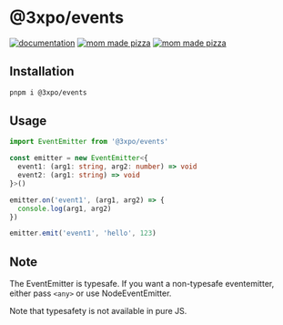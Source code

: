 # @3xpo/events

[![documentation](https://img.shields.io/badge/-documentation-brightgreen.svg)](https://gh.expo.moe/events/) [![mom made pizza](https://img.shields.io/badge/type-safe-blue.svg)](https://typescriptlang.org/) [![mom made pizza](https://img.shields.io/badge/mom%20made-pizza-white.svg)](https://www.youtube.com/watch?v=IO9XlQrEt2Y)

## Installation

```bash
pnpm i @3xpo/events
```

## Usage

```ts
import EventEmitter from '@3xpo/events'

const emitter = new EventEmitter<{
  event1: (arg1: string, arg2: number) => void
  event2: (arg1: string) => void
}>()

emitter.on('event1', (arg1, arg2) => {
  console.log(arg1, arg2)
})

emitter.emit('event1', 'hello', 123)
```

## Note

The EventEmitter is typesafe. If you want a non-typesafe eventemitter, either pass `<any>` or use NodeEventEmitter.

Note that typesafety is not available in pure JS.
